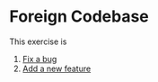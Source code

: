 # Foreign Codebase

This exercise is

1) [Fix a bug](fixing-a-bug.md)
2) [Add a new feature](new-feature.md)
